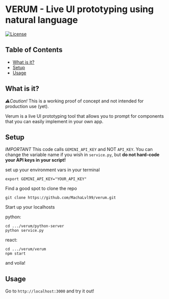 # VERUM - Live UI prototyping using natural language

[![License](https://img.shields.io/badge/license-Apache%202.0-blue.svg)](LICENSE)


## Table of Contents

- [What is it?](#what-is-it)
- [Setup](#installation)
- [Usage](#usage)

## What is it?
*⚠️Caution!* This is a working proof of concept and not intended for production use (yet).

Verum is a live UI prototyping tool that allows you to prompt for components that you can easily implement in your own app. 

## Setup

*IMPORTANT* This code calls `GEMINI_API_KEY` and NOT `API_KEY`. You can change the variable name if you wish in `service.py`, but **do not hard-code your 
API keys in your script!**

set up your environment vars in your terminal
```
export GEMINI_API_KEY="YOUR_API_KEY"
```

Find a good spot to clone the repo

```
git clone https://github.com/MachaLvl99/verum.git
```

Start up your localhosts

python:
```
cd .../verum/python-server
python service.py
```
react:
```
cd .../verum/verum
npm start
```
and voila!

## Usage

Go to `http://localhost:3000` and try it out!
